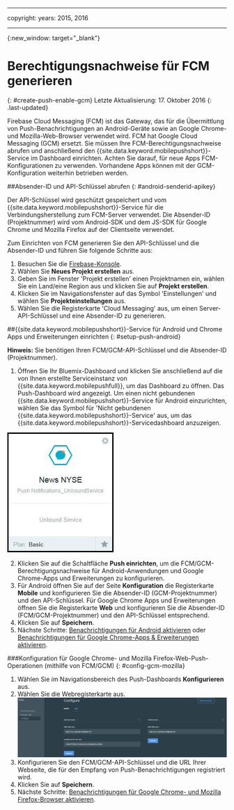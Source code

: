 
---

copyright:
 years: 2015, 2016

---

{:new_window: target="_blank"}
# Berechtigungsnachweise für FCM generieren
{: #create-push-enable-gcm}
Letzte Aktualisierung: 17. Oktober 2016
{: .last-updated}

Firebase Cloud Messaging (FCM) ist das Gateway, das für die Übermittlung von Push-Benachrichtigungen an Android-Geräte sowie an Google Chrome- und Mozilla-Web-Browser verwendet wird. FCM hat Google Cloud Messaging (GCM) ersetzt. Sie müssen Ihre FCM-Berechtigungsnachweise abrufen und anschließend den {{site.data.keyword.mobilepushshort}}-Service im Dashboard einrichten. Achten Sie darauf, für neue Apps FCM-Konfigurationen zu verwenden. Vorhandene Apps können mit der GCM-Konfiguration weiterhin betrieben werden.

##Absender-ID und API-Schlüssel abrufen
{: #android-senderid-apikey}

Der API-Schlüssel wird geschützt gespeichert und vom {{site.data.keyword.mobilepushshort}}-Service für die Verbindungsherstellung zum FCM-Server verwendet. Die Absender-ID (Projektnummer) wird vom Android-SDK und dem JS-SDK für Google Chrome und Mozilla Firefox auf der Clientseite verwendet. 

Zum Einrichten von FCM generieren Sie den API-Schlüssel und die Absender-ID und führen Sie folgende Schritte aus:

1. Besuchen Sie die [Firebase-Konsole](https://console.firebase.google.com/?pli=1).
2. Wählen Sie **Neues Projekt erstellen** aus. 
3. Geben Sie im Fenster 'Projekt erstellen' einen Projektnamen ein, wählen Sie ein Land/eine Region aus und klicken Sie auf **Projekt erstellen**.
3. Klicken Sie im Navigationsfenster auf das Symbol 'Einstellungen' und wählen Sie **Projekteinstellungen** aus.
4. Wählen Sie die Registerkarte 'Cloud Messaging' aus, um einen Server-API-Schlüssel und eine Absender-ID zu generieren.

##{{site.data.keyword.mobilepushshort}}-Service für Android und Chrome Apps und Erweiterungen einrichten
{: #setup-push-android}

**Hinweis:** Sie benötigen Ihren FCM/GCM-API-Schlüssel und die Absender-ID (Projektnummer).

1. Öffnen Sie Ihr Bluemix-Dashboard und klicken Sie anschließend auf die von Ihnen erstellte Serviceinstanz von {{site.data.keyword.mobilepushfull}}, um das Dashboard zu öffnen. Das Push-Dashboard wird angezeigt. Um einen nicht gebundenen {{site.data.keyword.mobilepushshort}}-Service für Android einzurichten, wählen Sie das Symbol für 'Nicht gebundenen {{site.data.keyword.mobilepushshort}}-Service' aus, um das {{site.data.keyword.mobilepushshort}}-Servicedashboard anzuzeigen. 

![Push-Dashboard](images/push_unbound.jpg)

2. Klicken Sie auf die Schaltfläche **Push einrichten**, um die FCM/GCM-Berechtigungsnachweise für Android-Anwendungen und Google Chrome-Apps und Erweiterungen zu konfigurieren.
3. Für Android öffnen Sie auf der Seite **Konfiguration** die Registerkarte **Mobile** und konfigurieren Sie die Absender-ID (GCM-Projektnummer) und den API-Schlüssel. Für Google Chrome Apps und Erweiterungen öffnen Sie die Registerkarte **Web** und konfigurieren Sie die Absender-ID (FCM/GCM-Projektnummer) und den API-Schlüssel entsprechend.
4. Klicken Sie auf **Speichern**.
5. Nächste Schritte: [Benachrichtigungen für Android aktivieren](c_enable_push.html) oder [Benachrichtigungen für Google Chrome-Apps & Erweiterungen aktivieren](c_enable_push.html).

###Konfiguration für Google Chrome- und Mozilla Firefox-Web-Push-Operationen (mithilfe von FCM/GCM)
{: #config-gcm-mozilla}

1. Wählen Sie im Navigationsbereich des Push-Dashboards **Konfigurieren** aus.
2. Wählen Sie die Webregisterkarte aus.
	![WebPush-Konfigurationen](images/webpush_configure.jpg)
3. Konfigurieren Sie den FCM/GCM-API-Schlüssel und die URL Ihrer Webseite, die für den Empfang von Push-Benachrichtigungen registriert wird.
4. Klicken Sie auf **Speichern**.
5. Nächste Schritte: [Benachrichtigungen für Google Chrome- und Mozilla Firefox-Browser aktivieren](c_enable_push.html).
